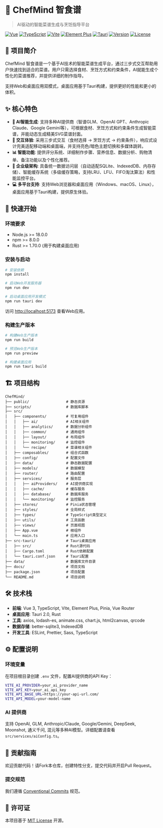 # 🍳 ChefMind 智食谱

> AI驱动的智能菜谱生成与烹饪指导平台

[![Vue](https://img.shields.io/badge/Vue-3.4+-4FC08D?style=flat-square&logo=vue.js&logoColor=white)](https://vuejs.org/)
[![TypeScript](https://img.shields.io/badge/TypeScript-5.3+-3178C6?style=flat-square&logo=typescript&logoColor=white)](https://www.typescriptlang.org/)
[![Vite](https://img.shields.io/badge/Vite-5.0+-646CFF?style=flat-square&logo=vite&logoColor=white)](https://vitejs.dev/)
[![Element Plus](https://img.shields.io/badge/Element%20Plus-2.4+-409EFF?style=flat-square&logo=element&logoColor=white)](https://element-plus.org/)
[![Tauri](https://img.shields.io/badge/Tauri-2.0+-FFC13C?style=flat-square&logo=tauri&logoColor=white)](https://tauri.app/)
[![Version](https://img.shields.io/badge/Version-2.2.0-brightgreen?style=flat-square)](./CHANGELOG.md)
[![License](https://img.shields.io/badge/License-MIT-green?style=flat-square)](./LICENSE)

## 📖 项目简介

ChefMind 智食谱是一个基于AI技术的智能菜谱生成平台，通过三步式交互帮助用户快速找到适合的菜谱。用户只需选择食材、烹饪方式和约束条件，AI就能生成个性化的菜谱推荐，并提供详细的制作指导。

支持Web和桌面应用双模式，桌面应用基于Tauri构建，提供更好的性能和更小的体积。

## ✨ 核心特色

- **🤖 AI智能生成**: 支持多种AI提供商（智谱GLM、OpenAI GPT、Anthropic Claude、Google Gemini等），可根据食材、烹饪方式和约束条件生成智能菜谱，并能动态生成精美SVG菜谱封面。
- **🎯 交互体验**: 采用三步式交互（食材选择 → 烹饪方式 → 约束条件），响应式设计完美适配移动端和桌面端，并支持亮色/暗色主题切换和多媒体跳转。
- **📊 智能功能**: 提供评分系统、详细制作步骤、营养信息、数据分析、购物清单、备注功能以及个性化推荐。
- **🚀 企业级架构**: 具备统一数据访问层（自动适配SQLite、IndexedDB、内存存储）、智能缓存系统（多级缓存策略，支持LRU、LFU、FIFO淘汰算法）和性能监控平台。
- **💻 多平台支持**: 支持Web浏览器和桌面应用（Windows、macOS、Linux），桌面应用基于Tauri构建，提供原生体验。

## 🚀 快速开始

### 环境要求

- Node.js >= 18.0.0
- npm >= 8.0.0
- Rust >= 1.70.0 (用于构建桌面应用)

### 安装与启动

```bash
# 安装依赖
npm install

# 启动Web开发服务器
npm run dev

# 启动桌面应用开发模式
npm run tauri dev
```

访问 [http://localhost:5173](http://localhost:5173) 查看Web应用。

### 构建生产版本

```bash
# 构建Web生产版本
npm run build

# 预览Web生产版本
npm run preview

# 构建桌面应用
npm run tauri build
```

## 🏗️ 项目结构

```
ChefMind/
├── public/                 # 静态资源
├── scripts/                # 数据库脚本
├── src/
│   ├── components/         # 可复用组件
│   │   ├── ai/             # AI相关组件
│   │   ├── analytics/      # 数据分析组件
│   │   ├── common/         # 通用组件
│   │   ├── layout/         # 布局组件
│   │   ├── monitoring/     # 监控组件
│   │   └── recipe/         # 菜谱相关组件
│   ├── composables/        # 组合式函数
│   ├── config/             # 配置文件
│   ├── data/               # 静态数据配置
│   ├── models/             # 数据模型
│   ├── router/             # 路由配置
│   ├── services/           # 服务层
│   │   ├── aiProviders/    # AI提供商实现
│   │   ├── cache/          # 缓存服务
│   │   ├── database/       # 数据库服务
│   │   └── monitoring/     # 监控服务
│   ├── stores/             # Pinia状态管理
│   ├── styles/             # 全局样式
│   ├── types/              # TypeScript类型定义
│   ├── utils/              # 工具函数
│   ├── views/              # 页面视图
│   ├── App.vue             # 根组件
│   └── main.ts             # 应用入口
├── src-tauri/              # Tauri桌面应用
│   ├── src/                # Rust源代码
│   ├── Cargo.toml          # Rust依赖配置
│   └── tauri.conf.json     # Tauri配置
├── data/                   # 数据库文件目录
├── docs/                   # 项目文档
├── package.json            # 项目配置
└── README.md               # 项目说明
```

## 🛠️ 技术栈

- **前端**: Vue 3, TypeScript, Vite, Element Plus, Pinia, Vue Router
- **桌面应用**: Tauri 2.0, Rust
- **工具**: axios, lodash-es, animate.css, chart.js, html2canvas, qrcode
- **数据存储**: better-sqlite3, IndexedDB
- **开发工具**: ESLint, Prettier, Sass, TypeScript

## ⚙️ 配置说明

### 环境变量

在项目根目录创建 `.env` 文件，配置AI提供商的API Key：

```bash
VITE_AI_PROVIDER=your_ai_provider_name
VITE_API_KEY=your_ai_api_key
VITE_API_BASE_URL=https://your-api-url.com/
VITE_API_MODEL=your-model-name
```

### AI 提供商

支持 OpenAI, GLM, Anthropic/Claude, Google/Gemini, DeepSeek, Moonshot, 通义千问, 混元等多种AI模型。详细配置请查看 `src/services/aiConfig.ts`。

## 🤝 贡献指南

欢迎贡献代码！请Fork本仓库，创建特性分支，提交代码并开启Pull Request。

### 提交规范

我们遵循 [Conventional Commits](https://www.conventionalcommits.org/) 规范。

## 📄 许可证

本项目基于 [MIT License](./LICENSE) 开源。
